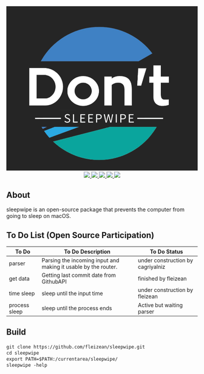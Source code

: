 <div align="center">
  <img src="img/logo-bg.png">
  <br>
  <a href="https://github.com/fleizean/sleepwipe/blob/main/LICENSE">
    <img src="https://img.shields.io/github/license/fleizean/sleepwipe?style=for-the-badge">
  </a>
  <a href="https://github.com/fleizean/sleepwipe/commits/main">
    <img src="https://img.shields.io/github/last-commit/fleizean/sleepwipe?style=for-the-badge">
  </a>
  <a href="https://github.com/fleizean/sleepwipe/network/members">
    <img src="https://img.shields.io/github/forks/fleizean/sleepwipe?style=for-the-badge">
  </a>
  <a href="https://discord.gg/MJnYWKSYNq">
    <img src="https://img.shields.io/discord/1099995968398696519?color=%235865F2&logo=discord&logoColor=%23FFFFFF&style=for-the-badge">
  </a>
  <a href="https://github.com/fleizean/sleepwipe/issues">
    <img src="https://img.shields.io/github/issues-raw/fleizean/sleepwipe?style=for-the-badge">
  </a>
</div>

## About
sleepwipe is an open-source package that prevents the computer from going to sleep on macOS.

## To Do List (Open Source Participation)
| To Do | To Do Description | To Do Status |
| --- | --- | --- |
| parser | Parsing the incoming input and making it usable by the router. | under construction by cagriyalniz |
| get data | Getting last commit date from GithubAPI | finished by fleizean |
| time sleep | sleep until the input time | under construction by fleizean |
| process sleep | sleep until the process ends | Active but waiting parser |

## Build

    git clone https://github.com/fleizean/sleepwipe.git
    cd sleepwipe
    export PATH=$PATH:/currentarea/sleepwipe/
    sleepwipe -help

